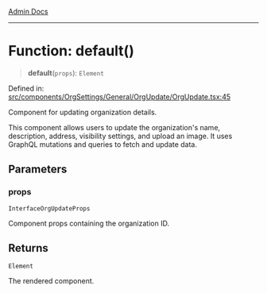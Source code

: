[Admin Docs](/)

***

# Function: default()

> **default**(`props`): `Element`

Defined in: [src/components/OrgSettings/General/OrgUpdate/OrgUpdate.tsx:45](https://github.com/PalisadoesFoundation/talawa-admin/blob/main/src/components/OrgSettings/General/OrgUpdate/OrgUpdate.tsx#L45)

Component for updating organization details.

This component allows users to update the organization's name, description, address,
visibility settings, and upload an image. It uses GraphQL mutations and queries to
fetch and update data.

## Parameters

### props

`InterfaceOrgUpdateProps`

Component props containing the organization ID.

## Returns

`Element`

The rendered component.
